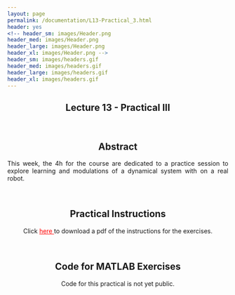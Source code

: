 ```yaml
---
layout: page
permalink: /documentation/L13-Practical_3.html
header: yes
<!-- header_sm: images/Header.png
header_med: images/Header.png
header_large: images/Header.png
header_xl: images/Header.png -->
header_sm: images/headers.gif
header_med: images/headers.gif
header_large: images/headers.gif
header_xl: images/headers.gif
--- 
```


<section class="small-12 large-8 columns page-content">
    

<h1 align="center"> <strong>Lecture 13 - Practical III</strong></h1>

<br>

<h2 align="center"> <strong> Abstract </strong> </h2>

<p align="justify" > This week, the 4h for the course are dedicated to a practice session to explore learning and modulations of a dynamical system with on a real robot. </p>

<br>

<h2 align="center">  <strong>  Practical Instructions </strong>  </h2>

<p align="center"> Click <a href="https://www.epfl.ch/labs/lasa/wp-content/uploads/2022/11/Instructions_Practical_3-1.pdf" target="_blank" style="color: red;"> here </a> to download a pdf of the instructions for the exercises.</p>

<br>

<h2 align="center">  <strong>  Code for MATLAB Exercises  </strong> </h2>

<p align="center"> Code for this practical is not yet public.</p>

<!-- 
<p align="center"> Click <a href="https://github.com/learningadaptivereactiverobotcontrol/book-code/tree/main/practical_2" target="_blank" style="color: blue;"> here </a> to find the corresponding exercise for this lecture.</p> <br>
<p align="justify"> The recommended way to do the MATLAB exercises is to download the entire repository once, then go to each lecture's folder. More detailled instuctrions for installation can be found <a href="exercises.html" style="color: blue;">here.</a> </p> 
<br>
<h2 align="center"><strong>Solutions</strong></h2>
<p align="center">Click <a href="https://github.com/learningadaptivereactiverobotcontrol/book-code/tree/practicals_solutions/practical_2" target="_blank" style="color: blue;">here</a> to find the solutions on a seprate branch.</p>
-->